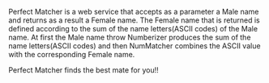 Perfect Matcher  is a web service that accepts as a parameter a Male name and returns as a result a Female name. The Female name that is returned is defined according to the sum of the name letters(ASCII codes) of the Male name. At first the Male name throw Numberizer produces the sum of the name letters(ASCII codes) and then NumMatcher combines the ASCII value with the corresponding Female name. 

Perfect Matcher finds the best mate for you!!